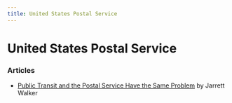 ```yaml
---
title: United States Postal Service
---
```


# United States Postal Service

### Articles

- [Public Transit and the Postal Service Have the Same Problem](https://www.bloomberg.com/news/articles/2020-08-31/how-public-transit-is-like-the-postal-service) by Jarrett Walker
